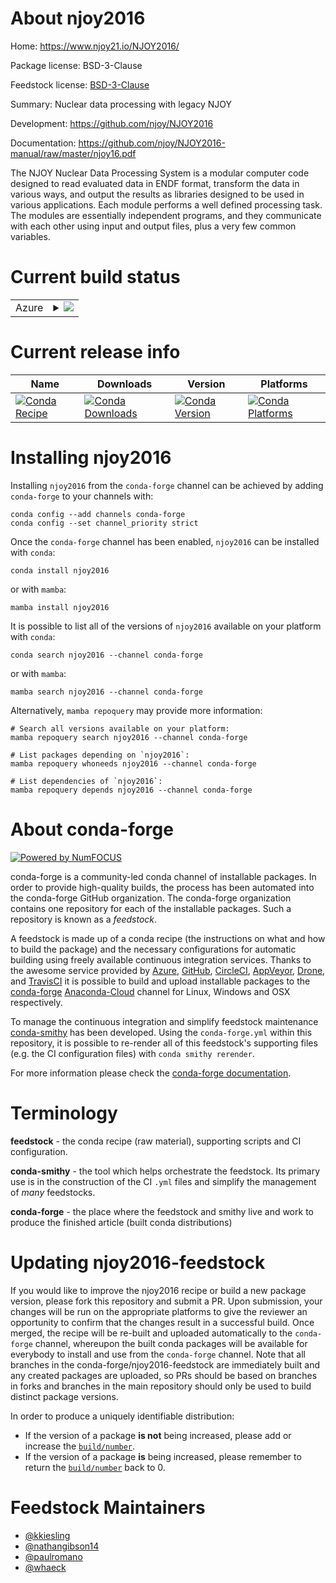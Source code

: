 About njoy2016
==============

Home: https://www.njoy21.io/NJOY2016/

Package license: BSD-3-Clause

Feedstock license: [BSD-3-Clause](https://github.com/conda-forge/njoy2016-feedstock/blob/main/LICENSE.txt)

Summary: Nuclear data processing with legacy NJOY

Development: https://github.com/njoy/NJOY2016

Documentation: https://github.com/njoy/NJOY2016-manual/raw/master/njoy16.pdf

The NJOY Nuclear Data Processing System is a modular computer code designed
to read evaluated data in ENDF format, transform the data in various ways,
and output the results as libraries designed to be used in various applications.
Each module performs a well defined processing task. The modules are essentially
independent programs, and they communicate with each other using input and
output files, plus a very few common variables.


Current build status
====================


<table>
    
  <tr>
    <td>Azure</td>
    <td>
      <details>
        <summary>
          <a href="https://dev.azure.com/conda-forge/feedstock-builds/_build/latest?definitionId=15946&branchName=main">
            <img src="https://dev.azure.com/conda-forge/feedstock-builds/_apis/build/status/njoy2016-feedstock?branchName=main">
          </a>
        </summary>
        <table>
          <thead><tr><th>Variant</th><th>Status</th></tr></thead>
          <tbody><tr>
              <td>linux_64_python3.10.____cpython</td>
              <td>
                <a href="https://dev.azure.com/conda-forge/feedstock-builds/_build/latest?definitionId=15946&branchName=main">
                  <img src="https://dev.azure.com/conda-forge/feedstock-builds/_apis/build/status/njoy2016-feedstock?branchName=main&jobName=linux&configuration=linux_64_python3.10.____cpython" alt="variant">
                </a>
              </td>
            </tr><tr>
              <td>linux_64_python3.7.____cpython</td>
              <td>
                <a href="https://dev.azure.com/conda-forge/feedstock-builds/_build/latest?definitionId=15946&branchName=main">
                  <img src="https://dev.azure.com/conda-forge/feedstock-builds/_apis/build/status/njoy2016-feedstock?branchName=main&jobName=linux&configuration=linux_64_python3.7.____cpython" alt="variant">
                </a>
              </td>
            </tr><tr>
              <td>linux_64_python3.8.____73_pypy</td>
              <td>
                <a href="https://dev.azure.com/conda-forge/feedstock-builds/_build/latest?definitionId=15946&branchName=main">
                  <img src="https://dev.azure.com/conda-forge/feedstock-builds/_apis/build/status/njoy2016-feedstock?branchName=main&jobName=linux&configuration=linux_64_python3.8.____73_pypy" alt="variant">
                </a>
              </td>
            </tr><tr>
              <td>linux_64_python3.8.____cpython</td>
              <td>
                <a href="https://dev.azure.com/conda-forge/feedstock-builds/_build/latest?definitionId=15946&branchName=main">
                  <img src="https://dev.azure.com/conda-forge/feedstock-builds/_apis/build/status/njoy2016-feedstock?branchName=main&jobName=linux&configuration=linux_64_python3.8.____cpython" alt="variant">
                </a>
              </td>
            </tr><tr>
              <td>linux_64_python3.9.____73_pypy</td>
              <td>
                <a href="https://dev.azure.com/conda-forge/feedstock-builds/_build/latest?definitionId=15946&branchName=main">
                  <img src="https://dev.azure.com/conda-forge/feedstock-builds/_apis/build/status/njoy2016-feedstock?branchName=main&jobName=linux&configuration=linux_64_python3.9.____73_pypy" alt="variant">
                </a>
              </td>
            </tr><tr>
              <td>linux_64_python3.9.____cpython</td>
              <td>
                <a href="https://dev.azure.com/conda-forge/feedstock-builds/_build/latest?definitionId=15946&branchName=main">
                  <img src="https://dev.azure.com/conda-forge/feedstock-builds/_apis/build/status/njoy2016-feedstock?branchName=main&jobName=linux&configuration=linux_64_python3.9.____cpython" alt="variant">
                </a>
              </td>
            </tr><tr>
              <td>osx_64_python3.10.____cpython</td>
              <td>
                <a href="https://dev.azure.com/conda-forge/feedstock-builds/_build/latest?definitionId=15946&branchName=main">
                  <img src="https://dev.azure.com/conda-forge/feedstock-builds/_apis/build/status/njoy2016-feedstock?branchName=main&jobName=osx&configuration=osx_64_python3.10.____cpython" alt="variant">
                </a>
              </td>
            </tr><tr>
              <td>osx_64_python3.7.____cpython</td>
              <td>
                <a href="https://dev.azure.com/conda-forge/feedstock-builds/_build/latest?definitionId=15946&branchName=main">
                  <img src="https://dev.azure.com/conda-forge/feedstock-builds/_apis/build/status/njoy2016-feedstock?branchName=main&jobName=osx&configuration=osx_64_python3.7.____cpython" alt="variant">
                </a>
              </td>
            </tr><tr>
              <td>osx_64_python3.8.____73_pypy</td>
              <td>
                <a href="https://dev.azure.com/conda-forge/feedstock-builds/_build/latest?definitionId=15946&branchName=main">
                  <img src="https://dev.azure.com/conda-forge/feedstock-builds/_apis/build/status/njoy2016-feedstock?branchName=main&jobName=osx&configuration=osx_64_python3.8.____73_pypy" alt="variant">
                </a>
              </td>
            </tr><tr>
              <td>osx_64_python3.8.____cpython</td>
              <td>
                <a href="https://dev.azure.com/conda-forge/feedstock-builds/_build/latest?definitionId=15946&branchName=main">
                  <img src="https://dev.azure.com/conda-forge/feedstock-builds/_apis/build/status/njoy2016-feedstock?branchName=main&jobName=osx&configuration=osx_64_python3.8.____cpython" alt="variant">
                </a>
              </td>
            </tr><tr>
              <td>osx_64_python3.9.____73_pypy</td>
              <td>
                <a href="https://dev.azure.com/conda-forge/feedstock-builds/_build/latest?definitionId=15946&branchName=main">
                  <img src="https://dev.azure.com/conda-forge/feedstock-builds/_apis/build/status/njoy2016-feedstock?branchName=main&jobName=osx&configuration=osx_64_python3.9.____73_pypy" alt="variant">
                </a>
              </td>
            </tr><tr>
              <td>osx_64_python3.9.____cpython</td>
              <td>
                <a href="https://dev.azure.com/conda-forge/feedstock-builds/_build/latest?definitionId=15946&branchName=main">
                  <img src="https://dev.azure.com/conda-forge/feedstock-builds/_apis/build/status/njoy2016-feedstock?branchName=main&jobName=osx&configuration=osx_64_python3.9.____cpython" alt="variant">
                </a>
              </td>
            </tr>
          </tbody>
        </table>
      </details>
    </td>
  </tr>
</table>

Current release info
====================

| Name | Downloads | Version | Platforms |
| --- | --- | --- | --- |
| [![Conda Recipe](https://img.shields.io/badge/recipe-njoy2016-green.svg)](https://anaconda.org/conda-forge/njoy2016) | [![Conda Downloads](https://img.shields.io/conda/dn/conda-forge/njoy2016.svg)](https://anaconda.org/conda-forge/njoy2016) | [![Conda Version](https://img.shields.io/conda/vn/conda-forge/njoy2016.svg)](https://anaconda.org/conda-forge/njoy2016) | [![Conda Platforms](https://img.shields.io/conda/pn/conda-forge/njoy2016.svg)](https://anaconda.org/conda-forge/njoy2016) |

Installing njoy2016
===================

Installing `njoy2016` from the `conda-forge` channel can be achieved by adding `conda-forge` to your channels with:

```
conda config --add channels conda-forge
conda config --set channel_priority strict
```

Once the `conda-forge` channel has been enabled, `njoy2016` can be installed with `conda`:

```
conda install njoy2016
```

or with `mamba`:

```
mamba install njoy2016
```

It is possible to list all of the versions of `njoy2016` available on your platform with `conda`:

```
conda search njoy2016 --channel conda-forge
```

or with `mamba`:

```
mamba search njoy2016 --channel conda-forge
```

Alternatively, `mamba repoquery` may provide more information:

```
# Search all versions available on your platform:
mamba repoquery search njoy2016 --channel conda-forge

# List packages depending on `njoy2016`:
mamba repoquery whoneeds njoy2016 --channel conda-forge

# List dependencies of `njoy2016`:
mamba repoquery depends njoy2016 --channel conda-forge
```


About conda-forge
=================

[![Powered by
NumFOCUS](https://img.shields.io/badge/powered%20by-NumFOCUS-orange.svg?style=flat&colorA=E1523D&colorB=007D8A)](https://numfocus.org)

conda-forge is a community-led conda channel of installable packages.
In order to provide high-quality builds, the process has been automated into the
conda-forge GitHub organization. The conda-forge organization contains one repository
for each of the installable packages. Such a repository is known as a *feedstock*.

A feedstock is made up of a conda recipe (the instructions on what and how to build
the package) and the necessary configurations for automatic building using freely
available continuous integration services. Thanks to the awesome service provided by
[Azure](https://azure.microsoft.com/en-us/services/devops/), [GitHub](https://github.com/),
[CircleCI](https://circleci.com/), [AppVeyor](https://www.appveyor.com/),
[Drone](https://cloud.drone.io/welcome), and [TravisCI](https://travis-ci.com/)
it is possible to build and upload installable packages to the
[conda-forge](https://anaconda.org/conda-forge) [Anaconda-Cloud](https://anaconda.org/)
channel for Linux, Windows and OSX respectively.

To manage the continuous integration and simplify feedstock maintenance
[conda-smithy](https://github.com/conda-forge/conda-smithy) has been developed.
Using the ``conda-forge.yml`` within this repository, it is possible to re-render all of
this feedstock's supporting files (e.g. the CI configuration files) with ``conda smithy rerender``.

For more information please check the [conda-forge documentation](https://conda-forge.org/docs/).

Terminology
===========

**feedstock** - the conda recipe (raw material), supporting scripts and CI configuration.

**conda-smithy** - the tool which helps orchestrate the feedstock.
                   Its primary use is in the construction of the CI ``.yml`` files
                   and simplify the management of *many* feedstocks.

**conda-forge** - the place where the feedstock and smithy live and work to
                  produce the finished article (built conda distributions)


Updating njoy2016-feedstock
===========================

If you would like to improve the njoy2016 recipe or build a new
package version, please fork this repository and submit a PR. Upon submission,
your changes will be run on the appropriate platforms to give the reviewer an
opportunity to confirm that the changes result in a successful build. Once
merged, the recipe will be re-built and uploaded automatically to the
`conda-forge` channel, whereupon the built conda packages will be available for
everybody to install and use from the `conda-forge` channel.
Note that all branches in the conda-forge/njoy2016-feedstock are
immediately built and any created packages are uploaded, so PRs should be based
on branches in forks and branches in the main repository should only be used to
build distinct package versions.

In order to produce a uniquely identifiable distribution:
 * If the version of a package **is not** being increased, please add or increase
   the [``build/number``](https://docs.conda.io/projects/conda-build/en/latest/resources/define-metadata.html#build-number-and-string).
 * If the version of a package **is** being increased, please remember to return
   the [``build/number``](https://docs.conda.io/projects/conda-build/en/latest/resources/define-metadata.html#build-number-and-string)
   back to 0.

Feedstock Maintainers
=====================

* [@kkiesling](https://github.com/kkiesling/)
* [@nathangibson14](https://github.com/nathangibson14/)
* [@paulromano](https://github.com/paulromano/)
* [@whaeck](https://github.com/whaeck/)

